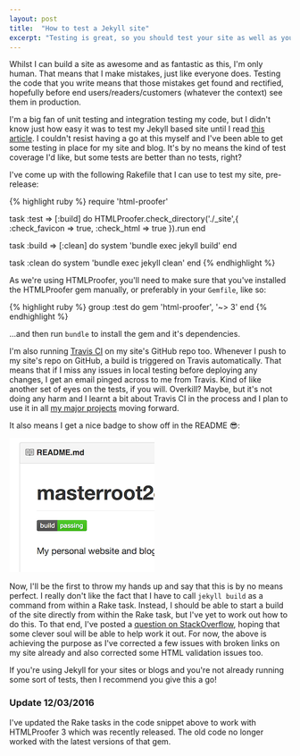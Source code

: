 ```yaml
---
layout: post
title:  "How to test a Jekyll site"
excerpt: "Testing is great, so you should test your site as well as your code."
---
```


Whilst I can build a site as awesome and as fantastic as this, I'm only human. That means that I make mistakes, just
like everyone does. Testing the code that you write means that those mistakes get found and rectified, hopefully before
end users/readers/customers (whatever the context) see them in production.

I'm a big fan of unit testing and integration testing my code, but I didn't know just how easy it was to test my 
Jekyll based site until I read [this article][1]. I couldn't resist having a go at this myself and I've been able to 
get some testing in place for my site and blog. It's by no means the kind of test coverage I'd like, but some tests are 
better than no tests, right?

I've come up with the following Rakefile that I can use to test my site, pre-release:

{% highlight ruby %}
require 'html-proofer'

task :test => [:build] do
  HTMLProofer.check_directory('./_site',{
                                 :check_favicon => true,
                                 :check_html => true
                             }).run
end

task :build => [:clean] do
  system 'bundle exec jekyll build'
end

task :clean do
  system 'bundle exec jekyll clean'
end
{% endhighlight %}

As we're using HTMLProofer, you'll need to make sure that you've installed the HTMLProofer gem manually, or preferably
in your `Gemfile`, like so:

{% highlight ruby %}
group :test do
  gem 'html-proofer', '~> 3'
end
{% endhighlight %}

...and then run `bundle` to install the gem and it's dependencies.

I'm also running [Travis CI][4] on my site's GitHub repo too. Whenever I push to my site's repo on GitHub, a build is 
triggered on Travis automatically. That means that if I miss any issues in local testing before deploying any changes, 
I get an email pinged across to me from Travis. Kind of like another set of eyes on the tests, if you will. Overkill? 
Maybe, but it's not doing any harm and I learnt a bit about Travis CI in the process and I plan to use it in all 
[my major projects][3] moving forward.

It also means I get a nice badge to show off in the README :sunglasses::

![Screenshot of README.md](/assets/img/posts/how_to_test_a_jekyll_site/readme_screenshot.png)

Now, I'll be the first to throw my hands up and say that this is by no means perfect. I really don't like the fact that 
I have to call `jekyll build` as a command from within a Rake task. Instead, I should be able to start a build of the 
site directly from within the Rake task, but I've yet to work out how to do this. To that end, I've posted a 
[question on StackOverflow][2], hoping that some clever soul will be able to help work it out. For now, the above is 
achieving the purpose as I've corrected a few issues with broken links on my site already and also corrected some HTML 
validation issues too.

If you're using Jekyll for your sites or blogs and you're not already running some sort of tests, then I recommend you 
give this a go!

### Update 12/03/2016
I've updated the Rake tasks in the code snippet above to work with HTMLProofer 3 which was recently released. The old
code no longer worked with the latest versions of that gem.

[1]: http://www.jacobtomlinson.co.uk/jekyll/2015/02/18/test-you-jekyll-blog-with-travis-ci/
[2]: http://stackoverflow.com/questions/33582197/how-do-i-build-a-jekyll-site-from-rake-task-without-using-the-command-line
[3]: /portfolio
[4]: https://travis-ci.org
